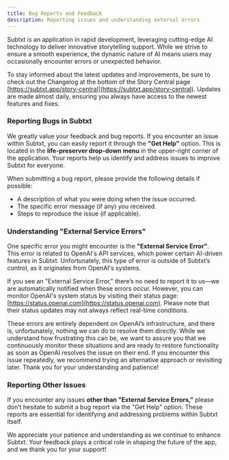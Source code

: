 ```yaml
---
title: Bug Reports and Feedback
description: Reporting issues and understanding external errors
---
```


Subtxt is an application in rapid development, leveraging cutting-edge AI technology to deliver innovative storytelling support. While we strive to ensure a smooth experience, the dynamic nature of AI means users may occasionally encounter errors or unexpected behavior.  

To stay informed about the latest updates and improvements, be sure to check out the Changelog at the bottom of the Story Central page [https://subtxt.app/story-central](https://subtxt.app/story-central). Updates are made almost daily, ensuring you always have access to the newest features and fixes.

### Reporting Bugs in Subtxt

We greatly value your feedback and bug reports. If you encounter an issue within Subtxt, you can easily report it through the **"Get Help"** option. This is located in the **life-preserver drop-down menu** in the upper-right corner of the application. Your reports help us identify and address issues to improve Subtxt for everyone.

When submitting a bug report, please provide the following details if possible:
- A description of what you were doing when the issue occurred.
- The specific error message (if any) you received.
- Steps to reproduce the issue (if applicable).

### Understanding "External Service Errors"

One specific error you might encounter is the **"External Service Error"**. This error is related to OpenAI's API services, which power certain AI-driven features in Subtxt. Unfortunately, this type of error is outside of Subtxt’s control, as it originates from OpenAI's systems. 

If you see an "External Service Error," there’s no need to report it to us—we are automatically notified when these errors occur. However, you can monitor OpenAI's system status by visiting their status page: [https://status.openai.com](https://status.openai.com). Please note that their status updates may not always reflect real-time conditions. 

These errors are entirely dependent on OpenAI’s infrastructure, and there is, unfortunately, nothing we can do to resolve them directly. While we understand how frustrating this can be, we want to assure you that we continuously monitor these situations and are ready to restore functionality as soon as OpenAI resolves the issue on their end. If you encounter this issue repeatedly, we recommend trying an alternative approach or revisiting later. Thank you for your understanding and patience!  

### Reporting Other Issues

If you encounter any issues **other than "External Service Errors,"** please don’t hesitate to submit a bug report via the "Get Help" option. These reports are essential for identifying and addressing problems within Subtxt itself.

We appreciate your patience and understanding as we continue to enhance Subtxt. Your feedback plays a critical role in shaping the future of the app, and we thank you for your support!